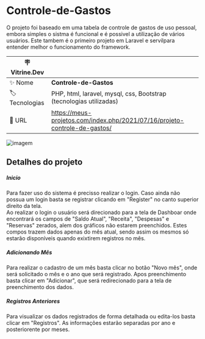# Controle-de-Gastos

<p>O projeto foi baseado em uma tabela de controle de gastos de uso pessoal, embora simples o sistma é
funcional e é possivel a utilização de vários usuários. Este tambem é o primeiro projeto em Laravel e servilpara entender melhor o funcionamento do framework.</p>

| :placard: Vitrine.Dev |     |
| -------------  | --- |
| :sparkles: Nome        | **Controle-de-Gastos**
| :label: Tecnologias | PHP, html, laravel, mysql, css, Bootstrap (tecnologias utilizadas)
| :rocket: URL         | https://meus-projetos.com/index.php/2021/07/16/projeto-controle-de-gastos/


![imagem](https://user-images.githubusercontent.com/58126683/88125442-b1211880-cba5-11ea-9814-45b580204086.jpg#vitrinedev)

## Detalhes do projeto      
<h5>Inicio</h5>
<p>Para fazer uso do sistema é precisso realizar o login. Caso ainda não possua um login basta se registrar clicando em "Register" no canto superior direito da tela.<br>
Ao realizar o login o usuário será direcionado para a tela de Dashboar onde encontrará os campos de "Saldo Atual", "Receita",
"Despesas" e "Reservas" zerados, alem dos gráficos não estarem preenchidos. Estes compos trazem dados apenas do mês atual, sendo assim
os mesmos só estarão disponíveis quando exixtirem registros no mês.</p>
                    
<h5>Adicionando Mês</h5>
<p>Para realizar o cadastro de um mês basta clicar no botão "Novo mês", onde será solicitado o mês e o ano que será registrado. Apos preenchimento basta clicar em "Adicionar", que será redirecionado para a tela de preenchimento dos dados.</p>

<h5>Registros Anteriores</h5>
<p>Para visualizar os dados registrados de forma detalhada ou edita-los basta clicar em "Registros". As informações estarão separadas por ano e posteriorente por meses.</p>
                  
